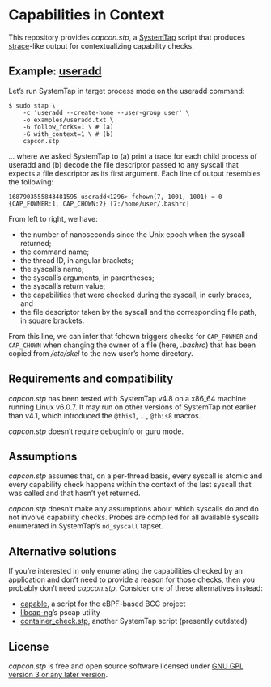 # Capabilities in Context

This repository provides *capcon.stp*, a [SystemTap] script that produces [strace]-like output for contextualizing capability checks.

## Example: [useradd]

Let’s run SystemTap in target process mode on the useradd command:

```console
$ sudo stap \
    -c 'useradd --create-home --user-group user' \
    -o examples/useradd.txt \
    -G follow_forks=1 \ # (a)
    -G with_context=1 \ # (b)
    capcon.stp
```

… where we asked SystemTap to (a) print a trace for each child process of useradd and (b) decode the file descriptor passed to any syscall that expects a file descriptor as its first argument. Each line of output resembles the following:

```
1687903555843481595 useradd<1296> fchown(7, 1001, 1001) = 0 {CAP_FOWNER:1, CAP_CHOWN:2} [7:/home/user/.bashrc]
```

From left to right, we have:

- the number of nanoseconds since the Unix epoch when the syscall returned;
- the command name;
- the thread ID, in angular brackets;
- the syscall’s name;
- the syscall’s arguments, in parentheses;
- the syscall’s return value;
- the capabilities that were checked during the syscall, in curly braces, and
- the file descriptor taken by the syscall and the corresponding file path, in square brackets.

From this line, we can infer that fchown triggers checks for `CAP_FOWNER` and `CAP_CHOWN` when changing the owner of a file (here, *.bashrc*) that has been copied from */etc/skel* to the new user’s home directory.

## Requirements and compatibility

*capcon.stp* has been tested with SystemTap v4.8 on a x86_64 machine running Linux v6.0.7. It may run on other versions of SystemTap not earlier than v4.1, which introduced the `@this1`, …, `@this8` macros.

*capcon.stp* doesn’t require debuginfo or guru mode.

## Assumptions

*capcon.stp* assumes that, on a per-thread basis, every syscall is atomic and every capability check happens within the context of the last syscall that was called and that hasn’t yet returned.

*capcon.stp* doesn’t make any assumptions about which syscalls do and do not involve capability checks. Probes are compiled for all available syscalls enumerated in SystemTap’s `nd_syscall` tapset.

## Alternative solutions

If you’re interested in only enumerating the capabilities checked by an application and don’t need to provide a reason for those checks, then you probably don’t need *capcon.stp*. Consider one of these alternatives instead:

- [capable], a script for the eBPF-based BCC project
- [libcap-ng]’s pscap utility
- [container_check.stp], another SystemTap script (presently outdated)

## License

*capcon.stp* is free and open source software licensed under [GNU GPL version 3 or any later version][copying].

[capable]: https://github.com/iovisor/bcc/blob/master/tools/capable.py
[container_check.stp]: https://sourceware.org/git/?p=systemtap.git;a=blob;f=testsuite/systemtap.examples/profiling/container_check.stp;h=217c2df90e5da593924f49c2943f1c88850d781b;hb=HEAD
[copying]: ./COPYING
[libcap-ng]: https://people.redhat.com/sgrubb/libcap-ng/
[strace]: https://strace.io/
[SystemTap]: https://sourceware.org/systemtap/
[useradd]: https://github.com/shadow-maint/shadow
